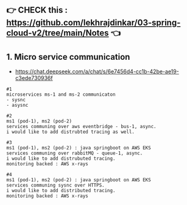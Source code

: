 :point_right: CHECK this : https://github.com/lekhrajdinkar/03-spring-cloud-v2/tree/main/Notes :point_left:
---

## 1. Micro service communication
- https://chat.deepseek.com/a/chat/s/6e7456d4-cc1b-42be-ae19-c3ede730936f
```text
#1
microservices ms-1 and ms-2 communicaton
- sysnc
- asysnc

#2
ms1 (pod-1), ms2 (pod-2)
services communing over aws eventbridge - bus-1, async.
i would like to add distrubted tracing as well.

#3
ms1 (pod-1), ms2 (pod-2) : java springboot on AWS EKS
services communing over rabbitMQ - queue-1, async.
i would like to add distrubuted tracing.
monitoring backed : AWS x-rays

#4
ms1 (pod-1), ms2 (pod-2) : java springboot on AWS EKS
services communing sysnc over HTTPS.
i would like to add distributed tracing.
monitoring backed : AWS x-rays
```
